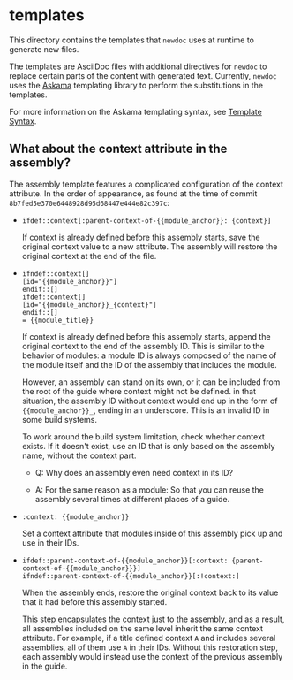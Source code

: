 # templates

This directory contains the templates that `newdoc` uses at runtime to generate new files.

The templates are AsciiDoc files with additional directives for `newdoc` to replace certain parts of the content with generated text. Currently, `newdoc` uses the [Askama](https://github.com/djc/askama/) templating library to perform the substitutions in the templates.

For more information on the Askama templating syntax, see [Template Syntax](https://djc.github.io/askama/template_syntax.html).

## What about the context attribute in the assembly?

The assembly template features a complicated configuration of the context attribute. In the order of appearance, as found at the time of commit `8b7fed5e370e6448928d95d68447e444e82c397c`:


- ```
  ifdef::context[:parent-context-of-{{module_anchor}}: {context}]
  ```

    If context is already defined before this assembly starts, save the original context value to a new attribute. The assembly will restore the original context at the end of the file.

- ```
  ifndef::context[]
  [id="{{module_anchor}}"]
  endif::[]
  ifdef::context[]
  [id="{{module_anchor}}_{context}"]
  endif::[]
  = {{module_title}}
  ```

    If context is already defined before this assembly starts, append the original context to the end of the assembly ID. This is similar to the behavior of modules: a module ID is always composed of the name of the module itself and the ID of the assembly that includes the module.

    However, an assembly can stand on its own, or it can be included from the root of the guide where context might not be defined. in that situation, the assembly ID without context would end up in the form of `{{module_anchor}}_`, ending in an underscore. This is an invalid ID in some build systems.

    To work around the build system limitation, check whether context exists. If it doesn't exist, use an ID that is only based on the assembly name, without the context part.

    - Q: Why does an assembly even need context in its ID?

    - A: For the same reason as a module: So that you can reuse the assembly several times at different places of a guide.

- ```
  :context: {{module_anchor}}
  ```

    Set a context attribute that modules inside of this assembly pick up and use in their IDs.

- ```
  ifdef::parent-context-of-{{module_anchor}}[:context: {parent-context-of-{{module_anchor}}}]
  ifndef::parent-context-of-{{module_anchor}}[:!context:]
  ```
    When the assembly ends, restore the original context back to its value that it had before this assembly started.

    This step encapsulates the context just to the assembly, and as a result, all assemblies included on the same level inherit the same context attribute. For example, if a title defined context `A` and includes several assemblies, all of them use `A` in their IDs. Without this restoration step, each assembly would instead use the context of the previous assembly in the guide.
